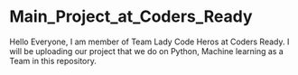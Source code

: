 # Main_Project_at_Coders_Ready
Hello Everyone, I am member of Team Lady Code Heros at Coders Ready. I will be uploading our project that  we do on Python, Machine learning as a Team in this repository.
